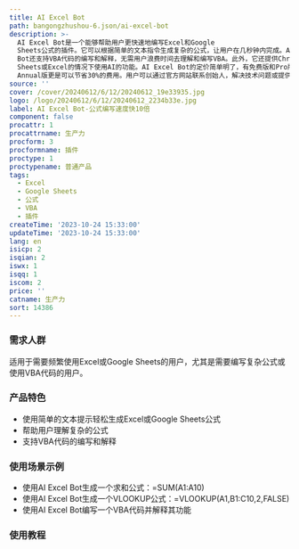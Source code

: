 ```yaml
---
title: AI Excel Bot
path: bangongzhushou-6.json/ai-excel-bot
description: >-
  AI Excel Bot是一个能够帮助用户更快速地编写Excel和Google
  Sheets公式的插件。它可以根据简单的文本指令生成复杂的公式，让用户在几秒钟内完成。AI Excel
  Bot还支持VBA代码的编写和解释，无需用户浪费时间去理解和编写VBA。此外，它还提供Chrome插件，让用户在不离开Google
  Sheets或Excel的情况下使用AI的功能。AI Excel Bot的定价简单明了，有免费版和Pro版可供选择，Pro
  Annual版更是可以节省30%的费用。用户可以通过官方网站联系创始人，解决技术问题或提供反馈意见。
source: ''
cover: /cover/20240612/6/12/20240612_19e33935.jpg
logo: /logo/20240612/6/12/20240612_2234b33e.jpg
label: AI Excel Bot-公式编写速度快10倍
component: false
procattr: 1
procattrname: 生产力
procform: 3
procformname: 插件
proctype: 1
proctypename: 普通产品
tags:
  - Excel
  - Google Sheets
  - 公式
  - VBA
  - 插件
createTime: '2023-10-24 15:33:00'
updateTime: '2023-10-24 15:33:00'
lang: en
isicp: 2
isqian: 2
iswx: 1
isqq: 1
iscom: 2
price: ''
catname: 生产力
sort: 14386
---
```




### 需求人群
适用于需要频繁使用Excel或Google Sheets的用户，尤其是需要编写复杂公式或使用VBA代码的用户。

### 产品特色
- 使用简单的文本提示轻松生成Excel或Google Sheets公式
- 帮助用户理解复杂的公式
- 支持VBA代码的编写和解释

### 使用场景示例
- 使用AI Excel Bot生成一个求和公式：=SUM(A1:A10)
- 使用AI Excel Bot生成一个VLOOKUP公式：=VLOOKUP(A1,B1:C10,2,FALSE)
- 使用AI Excel Bot编写一个VBA代码并解释其功能

### 使用教程


  

